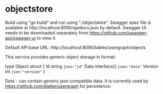 # objectstore
Build using "go build" and run using "./objectstore".
Swagger spec file is available at http://localhost:8090/apidocs.json by default.
Swagger UI needs to be downloaded separately from https://github.com/swagger-api/swagger-ui to view it.

Default API base URL: http://localhost:8090/tables/usergraph/objects

This service provides generic object storage in format:

type Object struct {
	Id      string      `json:"id"`
	Data    interface{} `json:"data"`
	Version int         `json:"version"`
}

Data - can contain generic json compatible data. It is currently used by https://github.com/elatier/usergraph for persistence.